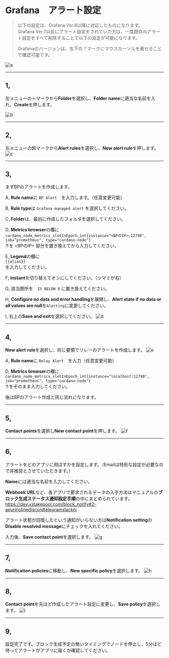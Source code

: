 # Grafana　アラート設定

>以下の設定は、Grafana Ver.8以降に対応したものになります。  
>Grafana Ver.7以前にアラート設定をされていた方は、一度既存のアラート設定をすべて削除することで以下の設定が可能になります。
>
>Grafanaのバージョンは、左下の？マークにマウスカーソルを乗せることで確認可能です。

![a](https://user-images.githubusercontent.com/69729884/167123041-fef2d449-6df7-44cf-b726-0a00adfca169.png)


___
## 1,
左メニューの＋マークから**Folder**を選択し、**Folder name**に適当な名前を入れ、**Create**を押します。 

![b](https://user-images.githubusercontent.com/69729884/167106893-ec26c6de-2e02-4b53-b5d1-ef04fae0f52a.png)


___
## 2,
左メニューの鈴マークから**Alert rules**を選択し、**New alert rule**を押します。
![c](https://user-images.githubusercontent.com/69729884/167109229-a2fb373d-58d9-4f57-af95-f35995f0acf8.png)


___
## 3,
まずBPのアラートを作成します。
  
  
A, **Rule name**に `BP Alert`　を入力します。（任意変更可能）

B, **Rule type**は `Grafana managed alert` を選択してください。

C, **Folder**は、最初に作成したフォルダを選択してください。

D, **Metrics browser**の欄に  
```cardano_node_metrics_slotInEpoch_int{instance="<BPのIP>:12798", job="prometheus", type="cardano-node"}```  
↑を <BPのIP> 部分を置き換えてから入力してください。

E, **Legend**の欄に  
```{{alias}}```  
を入力してください。

F, **instant**を切り替えてオンにしてください。（ツマミが右）

G, 該当箇所を　`IS BELOW 0` に置き換えてください。

H, **Configure no data and error handling**を展開し、**Alert state if no data or all values are null**を`Alerting`に変更してください。

I, 右上の**Save and exit**を選択してください。
![d](https://user-images.githubusercontent.com/69729884/167117913-4fa5950b-3ccd-45d3-aa25-c1fe1102394d.png)


___
## 4,
**New alert rule**を選択し、同じ要領でリレーのアラートを作成します。
![e](https://user-images.githubusercontent.com/69729884/167115017-3abc90d7-6113-4ff4-aa51-55beb7a3d944.png)

A, **Rule name**に `Relay Alert`　を入力（任意変更可能）

D, **Metrics browser**の欄に  
```cardano_node_metrics_slotInEpoch_int{instance="localhost:12798", job="prometheus", type="cardano-node"}```  
↑をそのまま入力してください。

後はBPのアラート作成と同じ流れになります。


___
## 5,
**Contact points**を選択し**New contact point**を押します。
![f](https://user-images.githubusercontent.com/69729884/167119874-fca808dd-62cc-4e39-88ef-93ad54e34860.png)


___
## 6,
アラートをどのアプリに飛ばすかを設定します。（Emailは特別な設定が必要なので非推奨とさせていただきます。）

**Name**には適当な名前を入力してください。

**Webhook URL**など、各アプリで要求されるデータの入手方法はマニュアルの**ブロック生成ステータス通知設定手順**の中にまとめられています。
https://dev.xstakepool.com/block_notify#2-apurinolinediscordtelegramslackni

アラート状態が回復したという通知がいらない方は**Notification setting**の**Disable resolved message**にチェックを入れてください。

入力後、**Save contact point**を選択します。 
![g](https://user-images.githubusercontent.com/69729884/167127345-fac37479-0f33-4134-a6d3-22d1395340a7.png)

___
## 7,
**Notification policies**に移動し、**New specific policy**を選択します。
![h](https://user-images.githubusercontent.com/69729884/167121003-a5f91553-1316-4991-b220-4c777fabb6af.png)


___
## 8, 
**Contact point**を先ほど作成したアラート設定に変更し、**Save policy**を選択します。
![i](https://user-images.githubusercontent.com/69729884/167121198-e232a5a6-c23f-4bf2-aba6-0bb71ba94f68.png)


___
## 9,
設定完了です。ブロック生成予定の無いタイミングでノードを停止し、5分ほど待ってアラートがアプリに届くか確認してください。
